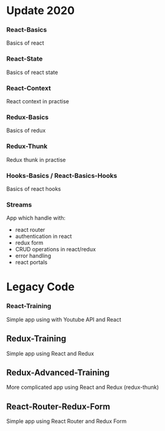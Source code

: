 # Update 2020

### React-Basics

Basics of react

### React-State

Basics of react state

### React-Context

React context in practise

### Redux-Basics

Basics of redux

### Redux-Thunk

Redux thunk in practise

### Hooks-Basics / React-Basics-Hooks

Basics of react hooks

### Streams

App which handle with:

- react router
- authentication in react
- redux form
- CRUD operations in react/redux
- error handling
- react portals

# Legacy Code

### React-Training

Simple app using with Youtube API and React

## Redux-Training

Simple app using React and Redux

## Redux-Advanced-Training

More complicated app using React and Redux (redux-thunk)

## React-Router-Redux-Form

Simple app using React Router and Redux Form
